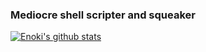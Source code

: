 ### Mediocre shell scripter and squeaker
[![Enoki's github stats](https://github-readme-stats.vercel.app/api?username=EnokiPPT)](https://github.com/anuraghazra/github-readme-stats)

